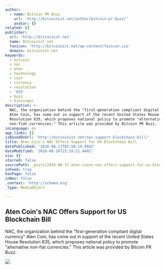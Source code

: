 ```yaml
---
author:
  - name: Bitcoin PR Buzz
    url: 'http://bitcoinist.net/author/bitcoin-pr-buzz/'
    avatar: {}
related: []
publisher:
  url: 'http://bitcoinist.net'
  name: Bitcoinist.net
  favicon: 'http://bitcoinist.net/wp-content/favicon.ico'
  domain: bitcoinist.net
keywords:
  - bitcoin
  - nac
  - aten
  - technology
  - coin
  - currency
  - resolution
  - '835'
  - buzz
  - kinzinger
description: >-
  NAC, the organization behind the "first-generation compliant digital currency"
  Aten Coin, has come out in support of the recent United States House
  Resolution 835, which proposes national policy to promote "alternative
  non-fiat currencies." This article was provided by Bitcoin PR Buzz.
inLanguage: en
app_links: []
isBasedOnUrl: 'http://bitcoinist.net/nac-support-blockchain-bill/'
title: Aten Coin's NAC Offers Support for US Blockchain Bill
datePublished: '2016-08-17T02:50:19.944Z'
dateModified: '2016-08-16T22:19:11.440Z'
via: {}
starred: false
sourcePath: _posts/2016-08-17-aten-coins-nac-offers-support-for-us-blockchain-bill.md
inFeed: true
hasPage: false
inNav: false
_context: 'http://schema.org'
_type: MediaObject

---
```

<article style=""><h1>Aten Coin's NAC Offers Support for US Blockchain Bill</h1><p>NAC, the organization behind the "first-generation compliant digital currency" Aten Coin, has come out in support of the recent United States House Resolution 835, which proposes national policy to promote "alternative non-fiat currencies." This article was provided by Bitcoin PR Buzz.</p><img src="http://bitcoinist.net/wp-content/uploads/2016/08/Aten-Coin.png" /></article>